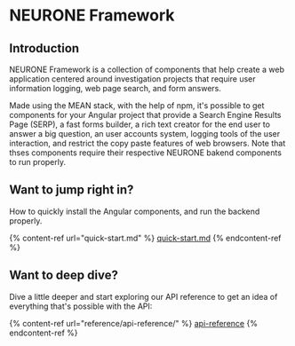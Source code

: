 # NEURONE Framework

## Introduction

NEURONE Framework is a collection of components that help create a web application centered around investigation projects that require user information logging, web page search, and form answers.&#x20;

Made using the MEAN stack, with the help of npm, it's possible to get components for your Angular project that provide a Search Engine Results Page (SERP), a fast forms builder, a rich text creator for the end user to answer a big question, an user accounts system, logging tools of the user interaction, and restrict the copy paste features of web browsers. Note that thses components require their respective NEURONE bakend components to run properly.



## Want to jump right in?

How to quickly install the Angular components, and run the backend properly.

{% content-ref url="quick-start.md" %}
[quick-start.md](quick-start.md)
{% endcontent-ref %}

## Want to deep dive?

Dive a little deeper and start exploring our API reference to get an idea of everything that's possible with the API:

{% content-ref url="reference/api-reference/" %}
[api-reference](reference/api-reference/)
{% endcontent-ref %}
